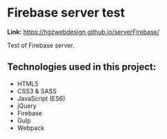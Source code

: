 # Firebase server test

**Link:** https://hgzwebdesign.github.io/serverFirebase/

Test of Firebase server.

## Technologies used in this project:
- HTML5
- CSS3 & SASS
- JavaScript (ES6)
- jQuery
- Firebase
- Gulp
- Webpack
